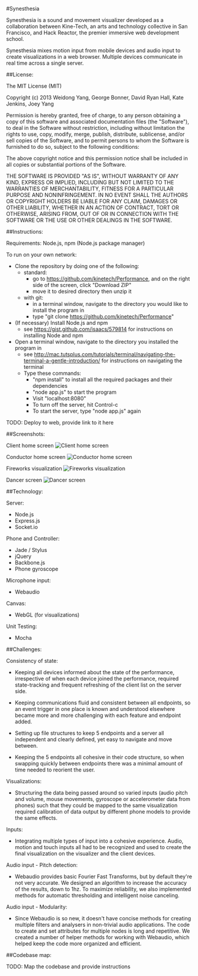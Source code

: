 #Synesthesia

Synesthesia is a sound and movement visualizer developed as a collaboration between Kine-Tech, an arts and technology collective in San Francisco, and Hack Reactor, the premier immersive web development school. 

Synesthesia mixes motion input from mobile devices and audio input to create visualizations in a web browser. Multiple devices communicate in real time across a single server.

##License:

The MIT License (MIT)

Copyright (c) 2013 Weidong Yang, George Bonner, David Ryan Hall, Kate Jenkins, Joey Yang

Permission is hereby granted, free of charge, to any person obtaining a copy of this software and associated documentation files (the "Software"), to deal in the Software without restriction, including without limitation the rights to use, copy, modify, merge, publish, distribute, sublicense, and/or sell copies of the Software, and to permit persons to whom the Software is furnished to do so, subject to the following conditions:

The above copyright notice and this permission notice shall be included in
all copies or substantial portions of the Software.

THE SOFTWARE IS PROVIDED "AS IS", WITHOUT WARRANTY OF ANY KIND, EXPRESS OR IMPLIED, INCLUDING BUT NOT LIMITED TO THE WARRANTIES OF MERCHANTABILITY, FITNESS FOR A PARTICULAR PURPOSE AND NONINFRINGEMENT. IN NO EVENT SHALL THE AUTHORS OR COPYRIGHT HOLDERS BE LIABLE FOR ANY CLAIM, DAMAGES OR OTHER LIABILITY, WHETHER IN AN ACTION OF CONTRACT, TORT OR OTHERWISE, ARISING FROM, OUT OF OR IN CONNECTION WITH THE SOFTWARE OR THE USE OR OTHER DEALINGS IN THE SOFTWARE.

##Instructions:

Requirements: Node.js, npm (Node.js package manager)

To run on your own network:
  - Clone the repository by doing one of the following:
    - standard:
      - go to https://github.com/kinetech/Performance, and on the right side of the screen, click "Download ZIP"
      - move it to desired directory then unzip it
    - with git: 
      - in a terminal window, navigate to the directory you would like to install the program in 
      - type "git clone https://github.com/kinetech/Performance"
  - (If necessary) Install Node.js and npm
    - see https://gist.github.com/isaacs/579814 for instructions on installing Node and npm
  - Open a terminal window, navigate to the directory you installed the program in
    - see http://mac.tutsplus.com/tutorials/terminal/navigating-the-terminal-a-gentle-introduction/ for instructions on navigating the terminal
    - Type these commands:
      - "npm install" to install all the required packages and their dependencies
      - "node app.js" to start the program 
      - Visit "localhost:8080" 
      - To turn off the server, hit Control-c
      - To start the server, type "node app.js" again

TODO: Deploy to web, provide link to it here

##Screenshots:

Client home screen
![Client home screen](/screenshots/clientHomeScreen.png "Client home screen")

Conductor home screen
![Conductor home screen](/screenshots/conductorScreen.png "Conductor home screen")

Fireworks visualization
![Fireworks visualization](/screenshots/fireworks.png "Fireworks display with audio and phone motion")

Dancer screen
![Dancer screen](/screenshots/dancer.png "Dancer display")


##Technology:

Server:
  - Node.js
  - Express.js
  - Socket.io

Phone and Controller:
  - Jade / Stylus
  - jQuery
  - Backbone.js
  - Phone gyroscope

Microphone input:
  - Webaudio

Canvas:
  - WebGL (for visualizations)

Unit Testing:
  - Mocha

##Challenges:


Consistency of state:

- Keeping all devices informed about the state of the performance, irrespective of when each device joined the performance, required state-tracking and frequent refreshing of the client list on the server side. 

- Keeping communications fluid and consistent between all endpoints, so an event trigger in one place is known and understood elsewhere became more and more challenging with each feature and endpoint added.

- Setting up file structures to keep 5 endpoints and a server all independent and clearly defined, yet easy to navigate and move between. 

- Keeping the 5 endpoints all cohesive in their code structure, so when swapping quickly between endpoints there was a minimal amount of time needed to reorient the user.


Visualizations:

- Structuring the data being passed around so varied inputs (audio pitch and volume, mouse movements, gyroscope or accelerometer data from phones) such that they could be mapped to the same visualization required calibration of data output by different phone models to provide the same effects.


Inputs:

- Integrating multiple types of input into a cohesive experience. Audio, motion and touch inputs all had to be recognized and used to create the final visualization on the visualizer and the client devices.


Audio input - Pitch detection: 

- Webaudio provides basic Fourier Fast Transforms, but by default they're not very accurate. We designed an algorithm to increase the accuracy of the results, down to 1hz. To maximize reliability, we also implemented methods for automatic thresholding and intelligent noise canceling.


Audio input - Modularity: 

- Since Webaudio is so new, it doesn't have concise methods for creating multiple filters and analysers in non-trivial audio applications. The code to create and set attributes for multiple nodes is long and repetitive. We created a number of helper methods for working with Webaudio, which helped keep the code more organized and efficient.

##Codebase map:

TODO: Map the codebase and provide instructions







